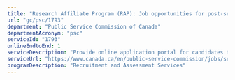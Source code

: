 ```yaml
---
title: "Research Affiliate Program (RAP): Job opportunities for post-secondary students"
url: "gc/psc/1793"
department: "Public Service Commission of Canada"
departmentAcronym: "psc"
serviceId: "1793"
onlineEndtoEnd: 1
serviceDescription: "Provide online application portal for candidates to the RAP through Public service jobs account"
serviceUrl: "https://www.canada.ca/en/public-service-commission/jobs/services/recruitment/students/research-affiliate-program/how-apply.html"
programDescription: "Recruitment and Assessment Services"
---
```

